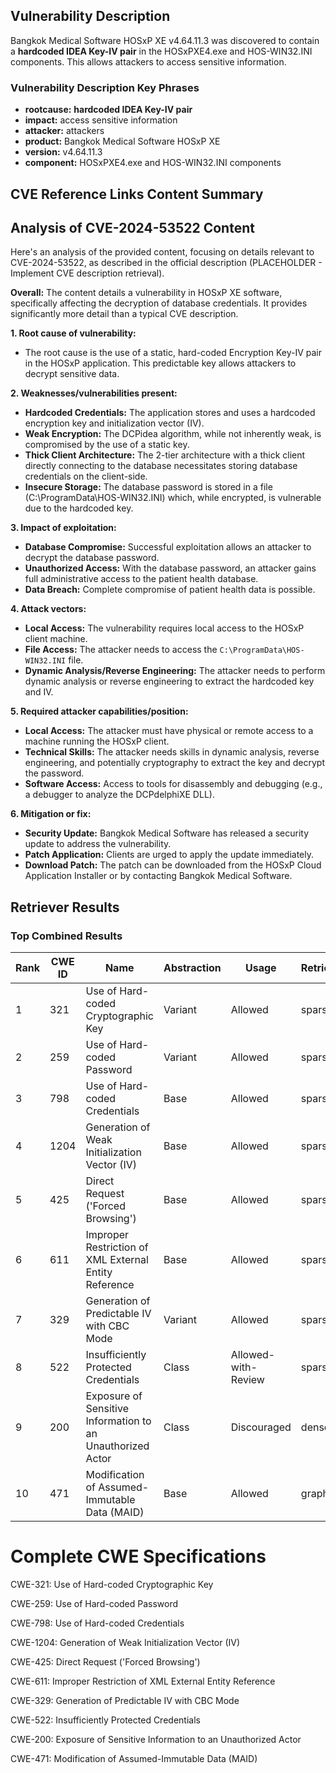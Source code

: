 ## Vulnerability Description
Bangkok Medical Software HOSxP XE v4.64.11.3 was discovered to contain a **hardcoded IDEA Key-IV pair** in the HOSxPXE4.exe and HOS-WIN32.INI components. This allows attackers to access sensitive information.

### Vulnerability Description Key Phrases
- **rootcause:** **hardcoded IDEA Key-IV pair**
- **impact:** access sensitive information
- **attacker:** attackers
- **product:** Bangkok Medical Software HOSxP XE
- **version:** v4.64.11.3
- **component:** HOSxPXE4.exe and HOS-WIN32.INI components

## CVE Reference Links Content Summary
## Analysis of CVE-2024-53522 Content

Here's an analysis of the provided content, focusing on details relevant to CVE-2024-53522, as described in the official description (PLACEHOLDER - Implement CVE description retrieval).

**Overall:** The content details a vulnerability in HOSxP XE software, specifically affecting the decryption of database credentials. It provides significantly more detail than a typical CVE description.

**1. Root cause of vulnerability:**

*   The root cause is the use of a static, hard-coded Encryption Key-IV pair in the HOSxP application. This predictable key allows attackers to decrypt sensitive data.

**2. Weaknesses/vulnerabilities present:**

*   **Hardcoded Credentials:** The application stores and uses a hardcoded encryption key and initialization vector (IV).
*   **Weak Encryption:** The DCPidea algorithm, while not inherently weak, is compromised by the use of a static key.
*   **Thick Client Architecture:** The 2-tier architecture with a thick client directly connecting to the database necessitates storing database credentials on the client-side.
*   **Insecure Storage:** The database password is stored in a file (C:\ProgramData\HOS-WIN32.INI) which, while encrypted, is vulnerable due to the hardcoded key.

**3. Impact of exploitation:**

*   **Database Compromise:** Successful exploitation allows an attacker to decrypt the database password.
*   **Unauthorized Access:**  With the database password, an attacker gains full administrative access to the patient health database.
*   **Data Breach:**  Complete compromise of patient health data is possible.

**4. Attack vectors:**

*   **Local Access:** The vulnerability requires local access to the HOSxP client machine.
*   **File Access:** The attacker needs to access the `C:\ProgramData\HOS-WIN32.INI` file.
*   **Dynamic Analysis/Reverse Engineering:** The attacker needs to perform dynamic analysis or reverse engineering to extract the hardcoded key and IV.

**5. Required attacker capabilities/position:**

*   **Local Access:** The attacker must have physical or remote access to a machine running the HOSxP client.
*   **Technical Skills:** The attacker needs skills in dynamic analysis, reverse engineering, and potentially cryptography to extract the key and decrypt the password.
*   **Software Access:** Access to tools for disassembly and debugging (e.g., a debugger to analyze the DCPdelphiXE DLL).

**6. Mitigation or fix:**

*   **Security Update:** Bangkok Medical Software has released a security update to address the vulnerability.
*   **Patch Application:** Clients are urged to apply the update immediately.
*   **Download Patch:** The patch can be downloaded from the HOSxP Cloud Application Installer or by contacting Bangkok Medical Software.

## Retriever Results

### Top Combined Results

| Rank | CWE ID | Name | Abstraction | Usage  | Retrievers | Individual Scores |
|------|--------|------|-------------|-------|------------|-------------------|
| 1 | 321 | Use of Hard-coded Cryptographic Key | Variant | Allowed | sparse | 0.244 |
| 2 | 259 | Use of Hard-coded Password | Variant | Allowed | sparse | 0.218 |
| 3 | 798 | Use of Hard-coded Credentials | Base | Allowed | sparse | 0.206 |
| 4 | 1204 | Generation of Weak Initialization Vector (IV) | Base | Allowed | sparse | 0.174 |
| 5 | 425 | Direct Request ('Forced Browsing') | Base | Allowed | sparse | 0.165 |
| 6 | 611 | Improper Restriction of XML External Entity Reference | Base | Allowed | sparse | 0.165 |
| 7 | 329 | Generation of Predictable IV with CBC Mode | Variant | Allowed | sparse | 0.159 |
| 8 | 522 | Insufficiently Protected Credentials | Class | Allowed-with-Review | sparse | 0.152 |
| 9 | 200 | Exposure of Sensitive Information to an Unauthorized Actor | Class | Discouraged | dense | 0.487 |
| 10 | 471 | Modification of Assumed-Immutable Data (MAID) | Base | Allowed | graph | 0.002 |



# Complete CWE Specifications

CWE-321: Use of Hard-coded Cryptographic Key

CWE-259: Use of Hard-coded Password

CWE-798: Use of Hard-coded Credentials

CWE-1204: Generation of Weak Initialization Vector (IV)

CWE-425: Direct Request ('Forced Browsing')

CWE-611: Improper Restriction of XML External Entity Reference

CWE-329: Generation of Predictable IV with CBC Mode

CWE-522: Insufficiently Protected Credentials

CWE-200: Exposure of Sensitive Information to an Unauthorized Actor

CWE-471: Modification of Assumed-Immutable Data (MAID)